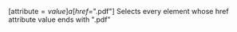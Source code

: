 [attribute$=value]
    a[href$=".pdf"]
    Selects every <a> element whose href  
    attribute value ends with ".pdf"  
